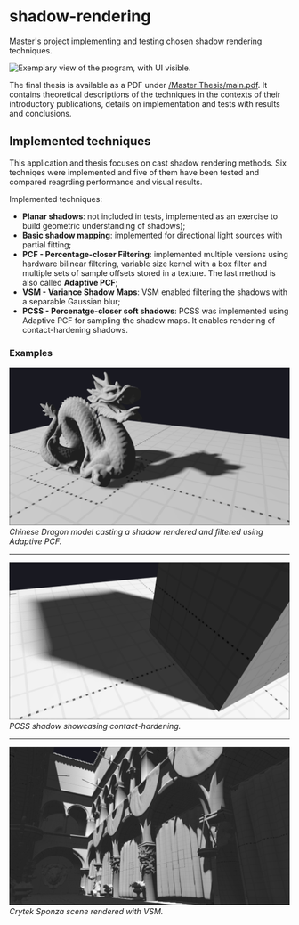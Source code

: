 # shadow-rendering
Master's project implementing and testing chosen shadow rendering techniques.

![Exemplary view of the program, with UI visible.]()

The final thesis is available as a PDF under [/Master Thesis/main.pdf](Master%20Thesis/main.pdf). It contains theoretical descriptions of the techniques in the contexts of their introductory publications, details on implementation and tests with results and conclusions.

## Implemented techniques
This application and thesis focuses on cast shadow rendering methods. Six techniqes were implemented and five of them have been tested and compared reagrding performance and visual results.

Implemented techniques:
- **Planar shadows**: not included in tests, implemented as an exercise to build geometric understanding of shadows);
- **Basic shadow mapping**: implemented for directional light sources with partial fitting;
- **PCF - Percentage-closer Filtering**: implemented multiple versions using hardware bilinear filtering, variable size kernel with a box filter and multiple sets of sample offsets stored in a texture. The last method is also called **Adaptive PCF**;
- **VSM - Variance Shadow Maps**: VSM enabled filtering the shadows with a separable Gaussian blur;
- **PCSS - Percenatge-closer soft shadows**: PCSS was implemented using Adaptive PCF for sampling the shadow maps. It enables rendering of contact-hardening shadows.

### Examples

![Chinese Dragon model casting a shadow rendered and filtered with Adaptive PCF](Master%20Thesis/graf/tests/adaptive/cropped/dragon_adaptive_fhd_1024_24x24_8x8_offset5.png)
*Chinese Dragon model casting a shadow rendered and filtered using Adaptive PCF.*

---
![PCSS shadow showcasing contact-hardening](Master%20Thesis/graf/tests/pcss/cropped/cube_pcss_1.png)
*PCSS shadow showcasing contact-hardening.*

---
![Crytek Sponza scene rendered with VSM](Master%20Thesis/graf/tests/vsm/cropped/sponza_vsm_4096_23.png)
*Crytek Sponza scene rendered with VSM.*

